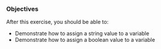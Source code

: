 <!--{ ids:[133], language:'JavaScript', type:'workshop', order: 8, name:'Variables II', description:'Variables can store any type of data' } -->
### Objectives

After this exercise, you should be able to:

- Demonstrate how to assign a string value to a variable
- Demonstrate how to assign a boolean value to a variable
